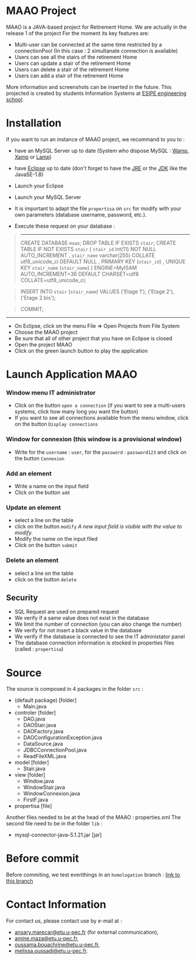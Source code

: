# MAAO Project
 MAAO is a JAVA-based project for Retirement Home. 
 We are actually in the release 1 of the project 
 For the moment its key features are:
 - Multi-user can be connected at the same time restricted by a connectionPool (In this case : 2 simultanate connection is available)
 - Users can see all the stairs of the retirement Home
 - Users can update a stair of the retirement Home
 - Users can delete a stair of the retirement Home
 - Users can add a stair of the retirement Home 
 
More information and screenshots can be inserted in the future.
This projected is created by students Information Systems at <a href="http://esipe.u-pec.fr/accueil-fr/accueil-esipe-creteil-805697.kjsp">ESIPE engineering school</a>.

# Installation
If you want to run an instance of MAAO project, we recommand to you to :

- have an MySQL Server up to date (System who dispose MySQL : <a href="http://www.wampserver.com/#download-wrapper">Wamp</a>, <a href="https://www.apachefriends.org/fr/download.html">Xamp</a>  or <a href="https://doc.ubuntu-fr.org/lamp">Lamp</a>)
- have <a href="https://www.eclipse.org/downloads/">Eclipse</a> up to date (don't forget to have the <a href="https://www.java.com/fr/download/">JRE</a> or the <a href="https://www.oracle.com/technetwork/java/javase/downloads/jdk8-downloads-2133151.html">JDK</a> like the JavaSE-1.8)

- Launch your Eclipse
- Launch your MySQL Server
- It is important to adapt the file `propertisa` on `src` for modify with your own parameters (database username, password, etc.). 
- Execute these request on your database :

> --------------
> CREATE DATABASE `maao`;
> DROP TABLE IF EXISTS `stair`;
> CREATE TABLE IF NOT EXISTS `stair` (
>`stair_id` 		int(11) 		NOT NULL 				AUTO_INCREMENT	,
>`stair_name` 	varchar(255) 	COLLATE utf8_unicode_ci DEFAULT NULL	,
> PRIMARY KEY (`stair_id`)													,
> UNIQUE KEY `stair_name` (`stair_name`)
> ) 
> ENGINE=MyISAM 
> AUTO_INCREMENT=36 
> DEFAULT 
> CHARSET=utf8 
> COLLATE=utf8_unicode_ci;

> INSERT INTO `stair` (`stair_name`) VALUES
> ('Etage 1'),
> ('Etage 2'),
> ('Etage 2 bis');

> COMMIT;

--------------

- On Eclipse, click on the menu File => Open Projects from File System
- Choose the MAAO project
- Be sure that all of other project that you have on Eclipse is closed
- Open the project MAAO
- Click on the green launch button to play the application


# Launch Application MAAO
### Window menu IT administrator
- Click on the button `open a connection` (if you want to see a multi-users systems, click how many long you want the button)
- If you want to see all connections available from the menu window, click on the button `Display connections`

### Window for connexion (this window is a provisional window)
- Write for the `username` : `user`, for the `password` : `password123` and click on the button `Connexion`

### Add an element
- Write a name on the input field
- Click on the button `add`

### Update an element
- select a line on the table
- click on the button `modify`
<i>A new input field is visible with the value to modify.</i>
- Modify the name on the input filed 
- Click on the button `submit`

### Delete an element
- select a line on the table
- click on the button `delete`  

## Security
- SQL Request are used on prepared request
- We verify if a same value does not exist in the database
- We limit the number of connection (you can also change the number)
- We verify for not insert a black value in the database
- We verify if the database is connected to see the IT administator panel
- The database connection information is stocked in properties files (called : `propertisa`)

# Source
The source is composed in 4 packages in the folder `src` :
- (default package) [folder]
	- Main.java
- controler [folder]
	- DAO.java
	- DAOStair.java
	- DAOFactory.java
	- DAOConfigurationException.java
	- DataSource.java
	- JDBCConnectionPool.java
	- ReadFileXML.java
- model [folder]
	- Stair.java
- view [folder]
	- Window.java
	- WindowStair.java
	- WindowConnexion.java
	- FirstF.java 
- propertisa [file]

Another files needed to be at the head of the MAAO : properties.xml
The second file need to be in the folder `lib` :
- mysql-connector-java-5.1.21.jar [jar]

# Before commit

Before commiting, we test everithings in an `homologation` branch : <a href="https://github.com/AnsaryMarecar/MAAO/tree/Homologation"> link to this branch </a>

# Contact Information
For contact us, please contact use by e-mail at : 
- ansary.marecar@etu.u-pec.fr (for external communication),
- amine.maza@etu.u-pec.fr,
- oussama.bouachrine@etu.u-pec.fr,
- melissa.oussadi@etu.u-pec.fr.